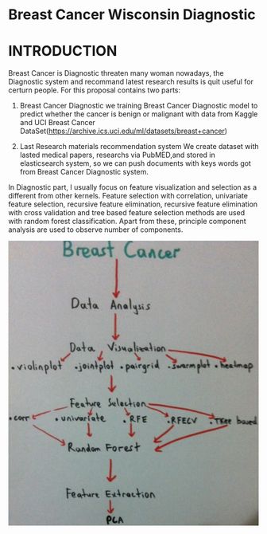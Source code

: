 # Breast Cancer Wisconsin Diagnostic


# INTRODUCTION

Breast Cancer is Diagnostic threaten many woman nowadays, the Diagnostic system and recommand latest research results is quit useful for certurn people.
For this proposal contains two parts: 
1. Breast Cancer Diagnostic 
	we training Breast Cancer Diagnostic model to predict whether the cancer is benign or malignant with data from Kaggle and UCI Breast Cancer DataSet(https://archive.ics.uci.edu/ml/datasets/breast+cancer)

2. Last Research materials recommendation system
	We create dataset with lasted medical papers, researchs via PubMED,and stored in elasticsearch system, so we can push documents with keys words got from Breast Cancer Diagnostic system.


In Diagnostic part, I usually focus on feature visualization and selection as a different from other kernels. 
Feature selection with correlation, univariate feature selection, recursive feature elimination, recursive feature elimination with cross validation and tree based feature selection methods are used with random forest classification. Apart from these, principle component analysis are used to observe number of components.



![alt text](https://github.com/easonzhang1220/Breast-Cancer-Wisconsin-Diagnostic/blob/master/src/pictures/k.jpg)
